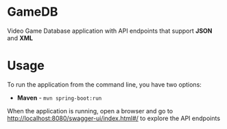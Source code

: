 # GameDB
Video Game Database application with API endpoints that support **JSON** and **XML**

# Usage
To run the application from the command line, you have two options:

- **Maven**  - `mvn spring-boot:run`

When the application is running, open a browser and go to [http://localhost:8080/swagger-ui/index.html#/](http://localhost:8080/swagger-ui/index.html#/) to explore the API endpoints
